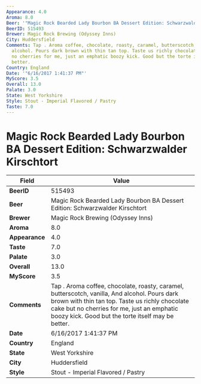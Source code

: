 ```yaml
---
Appearance: 4.0
Aroma: 8.0
Beer: '"Magic Rock Bearded Lady Bourbon BA Dessert Edition: Schwarzwalder Kirschtort"'
BeerID: 515493
Brewer: Magic Rock Brewing (Odyssey Inns)
City: Huddersfield
Comments: Tap . Aroma coffee, chocolate, roasty, caramel, butterscotch, vanilla, And
  alcohol. Pours dark brown with thin tan top. Taste us richly chocolate cake but
  no cherries for me, just an emphatic boozy kick. Good but the torte itself may be
  better.
Country: England
Date: '"6/16/2017 1:41:37 PM"'
MyScore: 3.5
Overall: 13.0
Palate: 3.0
State: West Yorkshire
Style: Stout - Imperial Flavored / Pastry
Taste: 7.0
---
```


# Magic Rock Bearded Lady Bourbon BA Dessert Edition: Schwarzwalder Kirschtort

| Field         | Value |
|---------------|-------|
| **BeerID** | 515493 |
| **Beer** | Magic Rock Bearded Lady Bourbon BA Dessert Edition: Schwarzwalder Kirschtort |
| **Brewer** | Magic Rock Brewing (Odyssey Inns) |
| **Aroma** | 8.0 |
| **Appearance** | 4.0 |
| **Taste** | 7.0 |
| **Palate** | 3.0 |
| **Overall** | 13.0 |
| **MyScore** | 3.5 |
| **Comments** | Tap . Aroma coffee, chocolate, roasty, caramel, butterscotch, vanilla, And alcohol. Pours dark brown with thin tan top. Taste us richly chocolate cake but no cherries for me, just an emphatic boozy kick. Good but the torte itself may be better. |
| **Date** | 6/16/2017 1:41:37 PM |
| **Country** | England |
| **State** | West Yorkshire |
| **City** | Huddersfield |
| **Style** | Stout - Imperial Flavored / Pastry |
